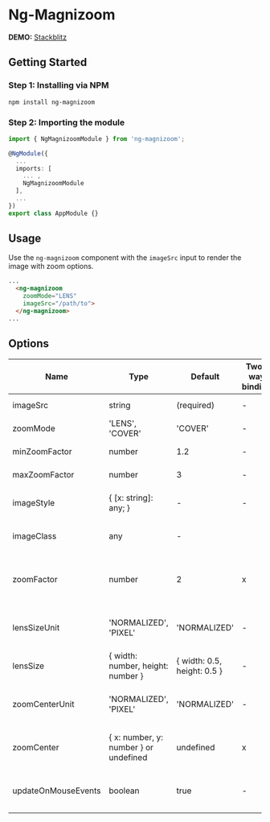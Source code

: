 # Ng-Magnizoom

**DEMO:** [Stackblitz](https://stackblitz.com/edit/ng-magnizoom-demo)

## Getting Started

### Step 1: Installing via NPM

```
npm install ng-magnizoom
```

### Step 2: Importing the module

```ts
import { NgMagnizoomModule } from 'ng-magnizoom';

@NgModule({
  ...
  imports: [
    ... ,
    NgMagnizoomModule
  ],
  ...
})
export class AppModule {}
```

## Usage

Use the `ng-magnizoom` component with the `imageSrc` input to render the image with zoom options.
```html
...
  <ng-magnizoom
    zoomMode="LENS"
    imageSrc="/path/to">
  </ng-magnizoom>
...
```

## Options

Name | Type | Default | Two-way binding | Description
--- | --- | --- | --- | ---
imageSrc | string | (required) | - | Image source (url)
zoomMode | 'LENS', 'COVER' | 'COVER' | - | Mode
minZoomFactor | number | 1.2 | - | Minimum zooming factor
maxZoomFactor | number | 3 | - | Maximum zooming factor
imageStyle | { [x: string]: any; } | - | - | ngSytle for image canvas element
imageClass | any | - |  | ngClass for image canvas element
zoomFactor | number | 2 | x | current zoom level (between minZoomFactor and maxZoomFactor)
lensSizeUnit | 'NORMALIZED', 'PIXEL' | 'NORMALIZED' | - | 'NORMALIZED' - between 0 and 1, 'PIXEL' - pixel value
lensSize | { width: number, height: number } | { width: 0.5, height: 0.5 } | - | The size of the lens in `lensSizeUnit`
zoomCenterUnit | 'NORMALIZED', 'PIXEL' | 'NORMALIZED' | - | 'NORMALIZED' - between 0 and 1, 'PIXEL' - pixel value
zoomCenter | { x: number, y: number } or undefined | undefined | x | The center of the zoom, `undefined` if not in zoom mode
updateOnMouseEvents | boolean | true | - | Whether or not the magnifier uses the mouse events
